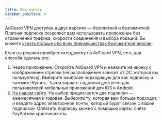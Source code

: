 ```yaml
---
title: Как купить
sidebar_position: 6
---
```


AdGuard VPN доступен в двух версиях — бесплатной и безлимитной. Платная подписка позволяет вам использовать приложение без ограничений трафика, скорости соединения и выбора локаций. Вы можете [узнать больше обо всех преимуществах безлимитной версии](/general/free-vs-unlimited).

Если вы решили приобрести подписку на AdGuard VPN, есть два способа сделать это:

1. Через приложение. Откройте AdGuard VPN и нажмите на иконку с изображением стрелки (её расположение зависит от ОС, которой вы пользуетесь). Выберите наиболее подходящую для вас подписку и нажмите *Купить*. Такой вариант подписки доступен для пользователей мобильных приложений для iOS и Android.
2. [На нашем сайте](https://adguard-vpn.com/license.html). На выбор предлагается две подписки — ежемесячная и годовая. Выберите ту, которая вам больше подходит, и введите адрес электронной почты, который будет связан с вашей подпиской. Оплатить подписку можно с помощью карты, счёта PayPal или криптовалюты.
